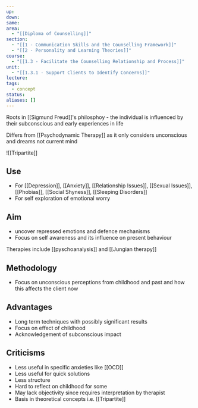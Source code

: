 ```yaml
---
up: 
down: 
same: 
area:
  - "[[Diploma of Counselling]]"
section:
  - "[[1 - Communication Skills and the Counselling Framework]]"
  - "[[2 - Personality and Learning Theories]]"
course:
  - "[[1.3 - Facilitate the Counselling Relationship and Process]]"
unit:
  - "[[1.3.1 - Support Clients to Identify Concerns]]"
lecture: 
tags:
  - concept
status: 
aliases: []
---
```

Roots in [[Sigmund Freud]]'s philosphoy - the individual is influenced by their subconscious and early experiences in life

Differs from [[Psychodynamic Therapy]] as it only considers unconscious and dreams not current mind


![[Tripartite]]

## Use
- For [[Depression]], [[Anxiety]], [[Relationship Issues]], [[Sexual Issues]], [[Phobias]], [[Social Shyness]], [[Sleeping Disorders]]
- For self exploration of emotional worry
## Aim
- uncover repressed emotions and defence mechanisms
- Focus on self awareness and its influence on present behaviour

Therapies include [[pyschoanalysis]] and [[Jungian therapy]]

## Methodology
- Focus on unconscious perceptions from childhood and past and how this affects the client now

## Advantages
- Long term techniques with possibly significant results
- Focus on effect of childhood
- Acknowledgement of subconscious impact
## Criticisms
- Less useful in specific anxieties like [[OCD]]
- Less useful for quick solutions
- Less structure
- Hard to reflect on childhood for some
- May lack objectivity since requires interpretation by therapist
- Basis in theoretical concepts i.e. [[Tripartite]]


